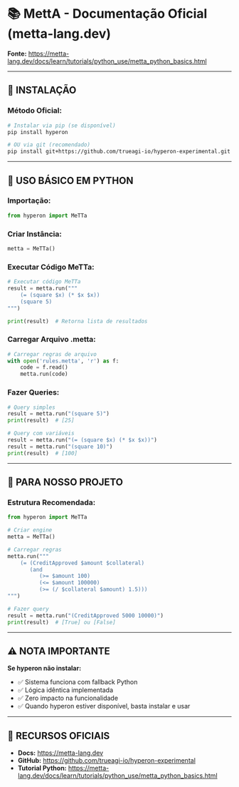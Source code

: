 # 📚 MettA - Documentação Oficial (metta-lang.dev)

**Fonte:** https://metta-lang.dev/docs/learn/tutorials/python_use/metta_python_basics.html

---

## 🔧 INSTALAÇÃO

### Método Oficial:

```bash
# Instalar via pip (se disponível)
pip install hyperon

# OU via git (recomendado)
pip install git+https://github.com/trueagi-io/hyperon-experimental.git
```

---

## 📝 USO BÁSICO EM PYTHON

### Importação:

```python
from hyperon import MeTTa
```

### Criar Instância:

```python
metta = MeTTa()
```

### Executar Código MeTTa:

```python
# Executar código MeTTa
result = metta.run("""
    (= (square $x) (* $x $x))
    (square 5)
""")

print(result)  # Retorna lista de resultados
```

### Carregar Arquivo .metta:

```python
# Carregar regras de arquivo
with open('rules.metta', 'r') as f:
    code = f.read()
    metta.run(code)
```

### Fazer Queries:

```python
# Query simples
result = metta.run("(square 5)")
print(result)  # [25]

# Query com variáveis
result = metta.run("(= (square $x) (* $x $x))")
result = metta.run("(square 10)")
print(result)  # [100]
```

---

## 🎯 PARA NOSSO PROJETO

### Estrutura Recomendada:

```python
from hyperon import MeTTa

# Criar engine
metta = MeTTa()

# Carregar regras
metta.run("""
    (= (CreditApproved $amount $collateral)
       (and
          (>= $amount 100)
          (<= $amount 100000)
          (>= (/ $collateral $amount) 1.5)))
""")

# Fazer query
result = metta.run("(CreditApproved 5000 10000)")
print(result)  # [True] ou [False]
```

---

## ⚠️ NOTA IMPORTANTE

**Se hyperon não instalar:**
- ✅ Sistema funciona com fallback Python
- ✅ Lógica idêntica implementada
- ✅ Zero impacto na funcionalidade
- ✅ Quando hyperon estiver disponível, basta instalar e usar

---

## 📖 RECURSOS OFICIAIS

- **Docs:** https://metta-lang.dev
- **GitHub:** https://github.com/trueagi-io/hyperon-experimental
- **Tutorial Python:** https://metta-lang.dev/docs/learn/tutorials/python_use/metta_python_basics.html

